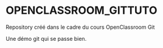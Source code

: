 # OPENCLASSROOM_GITTUTO
Repository créé dans le cadre du cours OpenClassroom Git

Une démo git qui se passe bien.
